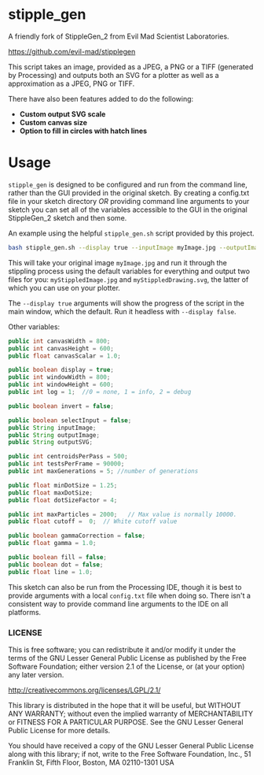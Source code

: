 # stipple_gen

A friendly fork of StippleGen_2 from Evil Mad Scientist Laboratories.

https://github.com/evil-mad/stipplegen

This script takes an image, provided as a JPEG, a PNG or a TIFF (generated by Processing) and outputs both an SVG for a plotter as well as a approximation as a JPEG, PNG or TIFF.

There have also been features added to do the following:

* **Custom output SVG scale**
* **Custom canvas size**
* **Option to fill in circles with hatch lines**

# Usage

`stipple_gen` is designed to be configured and run from the command line, rather than the GUI provided in the original sketch.
By creating a config.txt file in your sketch directory *OR* providing command line arguments to your sketch you can set all of the variables accessible to the GUI in the original StippleGen_2 sketch and then some.

An example using the helpful `stipple_gen.sh` script provided by this project.

```bash
bash stipple_gen.sh --display true --inputImage myImage.jpg --outputImage myStippledImage.jpg --outputSVG myStippledDrawing.svg
```

This will take your original image `myImage.jpg` and run it through the stippling process using the default variables for everything and output two files for you: `myStippledImage.jpg` and `myStippledDrawing.svg`, the latter of which you can use on your plotter.

The `--display true` arguments will show the progress of the script in the main window, which the default. Run it headless with `--display false`.

Other variables: 

```java
public int canvasWidth = 800;
public int canvasHeight = 600;
public float canvasScalar = 1.0;

public boolean display = true;
public int windowWidth = 800;
public int windowHeight = 600; 
public int log = 1;  //0 = none, 1 = info, 2 = debug

public boolean invert = false;

public boolean selectInput = false;
public String inputImage;
public String outputImage;
public String outputSVG;

public int centroidsPerPass = 500;
public int testsPerFrame = 90000;
public int maxGenerations = 5; //number of generations

public float minDotSize = 1.25;
public float maxDotSize;
public float dotSizeFactor = 4;

public int maxParticles = 2000;   // Max value is normally 10000.
public float cutoff =  0;  // White cutoff value

public boolean gammaCorrection = false;
public float gamma = 1.0;

public boolean fill = false;
public boolean dot = false;
public float line = 1.0;
```

This sketch can also be run from the Processing IDE, though it is best to provide arguments with a local `config.txt` file when doing so.
There isn't a consistent way to provide command line arguments to the IDE on all platforms.


### LICENSE

This is free software; you can redistribute it and/or
modify it under the terms of the GNU Lesser General Public
License as published by the Free Software Foundation; either
version 2.1 of the License, or (at your option) any later version.

http://creativecommons.org/licenses/LGPL/2.1/

This library is distributed in the hope that it will be useful,
but WITHOUT ANY WARRANTY; without even the implied warranty of
MERCHANTABILITY or FITNESS FOR A PARTICULAR PURPOSE.  See the GNU
Lesser General Public License for more details.

You should have received a copy of the GNU Lesser General Public
License along with this library; if not, write to the Free Software
Foundation, Inc., 51 Franklin St, Fifth Floor, Boston, MA  02110-1301  USA